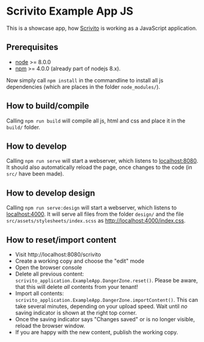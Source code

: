 # Scrivito Example App JS

This is a showcase app, how [Scrivito](https://scrivito.com) is working as a JavaScript application.

## Prerequisites

* [node](https://nodejs.org/en/) >= 8.0.0
* [npm](https://www.npmjs.com/get-npm) >= 4.0.0 (already part of nodejs 8.x).

Now simply call `npm install` in the commandline to install all js dependencies (which are places in the folder `node_modules/`).

## How to build/compile

Calling `npm run build` will compile all js, html and css and place it in the `build/` folder.

## How to develop

Calling `npm run serve` will start a webserver, which listens to [localhost:8080](http://localhost:8080/). It should also automatically reload the page, once changes to the code (in `src/` have been made).

## How to develop design

Calling `npm run serve:design` will start a webserver, which listens to [localhost:4000](http://localhost:4000/). It will serve all files from the folder `design/` and the file `src/assets/stylesheets/index.scss` as [http://localhost:4000/index.css](http://localhost:4000/index.css).

## How to reset/import content

* Visit http://localhost:8080/scrivito
* Create a working copy and choose the "edit" mode
* Open the browser console
* Delete all previous content: `scrivito_application.ExampleApp.DangerZone.reset()`. Please be aware, that this will delete _all_ contents from your tenant!
* Import all contents: `scrivito_application.ExampleApp.DangerZone.importContent()`. This can take several minutes, depending on your upload speed. Wait until _no_ saving indicator is shown at the right top corner.
* Once the saving indicator says "Changes saved" or is no longer visible, reload the browser window.
* If you are happy with the new content, publish the working copy.
